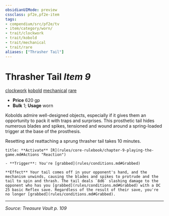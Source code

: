 ```yaml
---
obsidianUIMode: preview
cssclass: pf2e,pf2e-item
tags:
- compendium/src/pf2e/tv
- item/category/worn/
- trait/clockwork
- trait/kobold
- trait/mechanical
- trait/rare
aliases: ["Thrasher Tail"]
---
```

# Thrasher Tail *Item 9*  
[clockwork](clockwork-g-g.md "Clockwork  Trait")  [kobold](kobold-b1.md "Kobold Ancestry & Heritage Trait")  [mechanical](mechanical.md "Mechanical Hazard Trait")  [rare](rare.md "Rare Rarity Trait")  

- **Price** 620 gp
- **Bulk** 1; **Usage** worn

Kobolds admire well-designed objects, especially if it gives them an opportunity to pack it with traps and surprises. This prosthetic tail hides numerous blades and spikes, tensioned and wound around a spring-loaded trigger at the base of the prosthesis.

Resetting and reattaching a sprung thrasher tail takes 10 minutes.

```ad-embed-ability
title: **Activate** [R](rules/core-rulebook/chapter-9-playing-the-game.md#Actions "Reaction")

- **Trigger**: You're [grabbed](rules/conditions.md#Grabbed)

**Effect** Your tail comes off in your opponent's hand, and the mechanism unwinds, causing the blades and spikes to protrude and the tail to spin and thrash. The tail deals `8d6` slashing damage to the opponent who has you [grabbed](rules/conditions.md#Grabbed) with a DC 25 basic Reflex save. Regardless of the result of their save, you're no longer [grabbed](rules/conditions.md#Grabbed).
```


---
*Source: Treasure Vault p. 109*